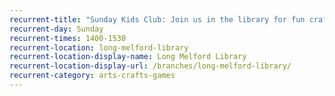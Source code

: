 ```yaml
---
recurrent-title: "Sunday Kids Club: Join us in the library for fun craft activities - term time only"
recurrent-day: Sunday
recurrent-times: 1400-1530
recurrent-location: long-melford-library
recurrent-location-display-name: Long Melford Library
recurrent-location-display-url: /branches/long-melford-library/
recurrent-category: arts-crafts-games
---
```


